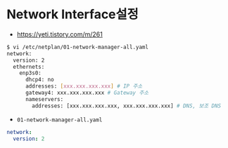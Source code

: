 # Network Interface설정
- https://yeti.tistory.com/m/261

```bash
$ vi /etc/netplan/01-network-manager-all.yaml
network:
  version: 2
  ethernets:
    enp3s0:
      dhcp4: no
      addresses: [xxx.xxx.xxx.xxx] # IP 주소
      gateway4: xxx.xxx.xxx.xxx # Gateway 주소
      nameservers:
        addresses: [xxx.xxx.xxx.xxx, xxx.xxx.xxx.xxx] # DNS, 보조 DNS

```

- `01-network-manager-all.yaml`

```yaml
network:
  version: 2


```
